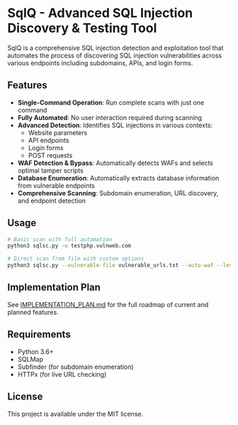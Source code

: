 # SqlQ - Advanced SQL Injection Discovery & Testing Tool

SqlQ is a comprehensive SQL injection detection and exploitation tool that automates the process of discovering SQL injection vulnerabilities across various endpoints including subdomains, APIs, and login forms.

## Features

- **Single-Command Operation**: Run complete scans with just one command
- **Fully Automated**: No user interaction required during scanning
- **Advanced Detection**: Identifies SQL injections in various contexts:
  - Website parameters
  - API endpoints
  - Login forms
  - POST requests
- **WAF Detection & Bypass**: Automatically detects WAFs and selects optimal tamper scripts
- **Database Enumeration**: Automatically extracts database information from vulnerable endpoints
- **Comprehensive Scanning**: Subdomain enumeration, URL discovery, and endpoint detection

## Usage

```bash
# Basic scan with full automation
python3 sqlsc.py -u testphp.vulnweb.com

# Direct scan from file with custom options
python3 sqlsc.py --vulnerable-file vulnerable_urls.txt --auto-waf --level 2 --risk 2
```

## Implementation Plan

See [IMPLEMENTATION_PLAN.md](IMPLEMENTATION_PLAN.md) for the full roadmap of current and planned features.

## Requirements

- Python 3.6+
- SQLMap
- Subfinder (for subdomain enumeration)
- HTTPx (for live URL checking)

## License

This project is available under the MIT license.
